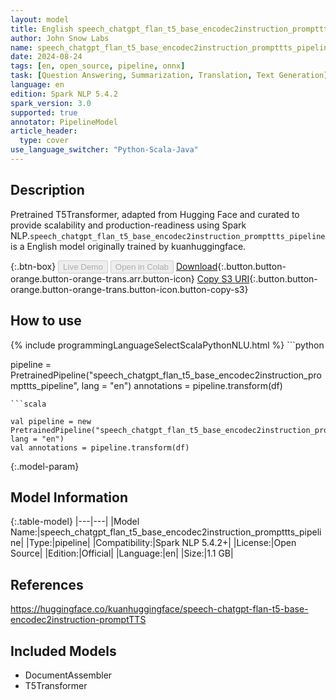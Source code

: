 ```yaml
---
layout: model
title: English speech_chatgpt_flan_t5_base_encodec2instruction_prompttts_pipeline pipeline T5Transformer from kuanhuggingface
author: John Snow Labs
name: speech_chatgpt_flan_t5_base_encodec2instruction_prompttts_pipeline
date: 2024-08-24
tags: [en, open_source, pipeline, onnx]
task: [Question Answering, Summarization, Translation, Text Generation]
language: en
edition: Spark NLP 5.4.2
spark_version: 3.0
supported: true
annotator: PipelineModel
article_header:
  type: cover
use_language_switcher: "Python-Scala-Java"
---
```


## Description

Pretrained T5Transformer, adapted from Hugging Face and curated to provide scalability and production-readiness using Spark NLP.`speech_chatgpt_flan_t5_base_encodec2instruction_prompttts_pipeline` is a English model originally trained by kuanhuggingface.

{:.btn-box}
<button class="button button-orange" disabled>Live Demo</button>
<button class="button button-orange" disabled>Open in Colab</button>
[Download](https://s3.amazonaws.com/auxdata.johnsnowlabs.com/public/models/speech_chatgpt_flan_t5_base_encodec2instruction_prompttts_pipeline_en_5.4.2_3.0_1724507190281.zip){:.button.button-orange.button-orange-trans.arr.button-icon}
[Copy S3 URI](s3://auxdata.johnsnowlabs.com/public/models/speech_chatgpt_flan_t5_base_encodec2instruction_prompttts_pipeline_en_5.4.2_3.0_1724507190281.zip){:.button.button-orange.button-orange-trans.button-icon.button-copy-s3}

## How to use



<div class="tabs-box" markdown="1">
{% include programmingLanguageSelectScalaPythonNLU.html %}
```python

pipeline = PretrainedPipeline("speech_chatgpt_flan_t5_base_encodec2instruction_prompttts_pipeline", lang = "en")
annotations =  pipeline.transform(df)   

```
```scala

val pipeline = new PretrainedPipeline("speech_chatgpt_flan_t5_base_encodec2instruction_prompttts_pipeline", lang = "en")
val annotations = pipeline.transform(df)

```
</div>

{:.model-param}
## Model Information

{:.table-model}
|---|---|
|Model Name:|speech_chatgpt_flan_t5_base_encodec2instruction_prompttts_pipeline|
|Type:|pipeline|
|Compatibility:|Spark NLP 5.4.2+|
|License:|Open Source|
|Edition:|Official|
|Language:|en|
|Size:|1.1 GB|

## References

https://huggingface.co/kuanhuggingface/speech-chatgpt-flan-t5-base-encodec2instruction-promptTTS

## Included Models

- DocumentAssembler
- T5Transformer